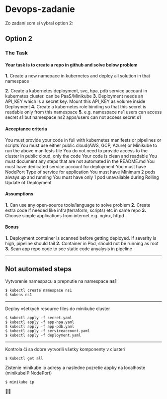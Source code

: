 # Devops-zadanie


Zo zadaní som si vybral option 2:
## Option 2
### The Task
#### Your task is to create a repo in github and solve below problem
**1.** Create a new namepace in kubernetes and deploy all solution in that namespace

**2.** Create a kubernetes deployment, svc, hpa, pdb service account in kubernetes cluster. can be
PaaS/Minikube
**3.** Deployment needs an API_KEY which is a secret key. Mount this API_KEY as volume inside
Deployment
**4.** Create a kubernetes role binding so that this secret is readable only from this namespace
**5.** e.g. namespace ns1 users can access secret s1 but namespace ns2 apps/users can not access
secret s1

#### Acceptance criteria
You must provide your code in full with kubernetes manifests or pipelines or scripts
You must use either public cloud(AWS, GCP, Azure) or Minikube to run the above manifests file
You do not need to provide access to the cluster in public cloud, only the code
Your code is clean and readable
You must document any steps that are not automated in the README.md
You must have dedicated service account for deployment
You must have NodePort Type of service for application
You must have Minimum 2 pods always up and running
You must have only 1 pod unavailable during Rolling Update of Deployment
#### Assumptions
**1.** Can use any open-source tools/language to solve problem
**2.** Create extra code if needed like infra(terraform, scripts) etc in same repo
**3.** Choose simple applications from internet e.g. nginx, httpd
#### Bonus
**1.** Deployment container is scanned before getting deployed. If severity is high, pipeline should fail
**2.** Container in Pod, should not be running as root
**3.** Scan app repo code to see static code anyalysis in pipeline

---

## Not automated steps

Vytvorenie namespacu a prepnutie na namespace **ns1**
```
$ kubectl create namespace ns1
$ kubens ns1
```

---

Deploy všetkych resource files do minikube cluster
```
$ kubectl apply -f secret.yaml
$ kubectl apply -f app-hpa.yaml
$ kubectl apply -f app-pdb.yaml
$ kubectl apply -f serviceaccount.yaml
$ kubectl apply -f deployment.yaml
```

---

Kontrola či sa dobre vytvorili všetky komponenty v clusteri
```
$ Kubectl get all
```

Zistenie minikube ip adresy a nasledne pozretie appky na localhoste (minikubeIP:NodePort)
```
$ minikube ip
```

✌🏽
